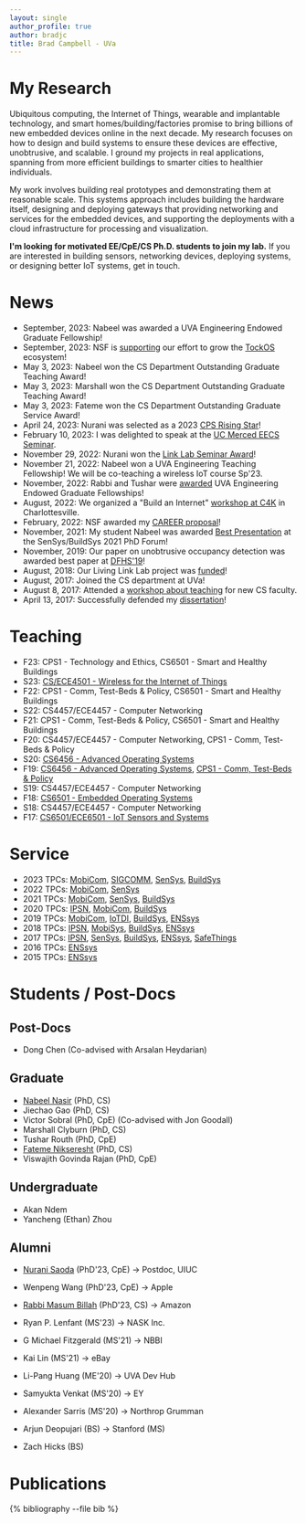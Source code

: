 ```yaml
---
layout: single
author_profile: true
author: bradjc
title: Brad Campbell - UVa
---
```


<style>
.page__title {
	display: none;
}
</style>

# My Research

Ubiquitous computing, the Internet of Things, wearable and implantable
technology, and smart homes/building/factories promise to bring billions of new
embedded devices online in the next decade. My research focuses on how to design
and build systems to ensure these devices are effective, unobtrusive, and
scalable. I ground my projects in real applications, spanning from more
efficient buildings to smarter cities to healthier individuals.

My work involves building real prototypes and demonstrating them at
reasonable scale. This systems approach includes building the hardware itself,
designing and deploying gateways that providing networking and services for the
embedded devices, and supporting the deployments with a cloud infrastructure for
processing and visualization.

**I'm looking for motivated EE/CpE/CS Ph.D. students to join my lab.** If you
are interested in building sensors, networking devices, deploying systems, or
designing better IoT systems, get in touch.


# News

- September, 2023: Nabeel was awarded a UVA Engineering Endowed Graduate Fellowship!
- September, 2023: NSF is [supporting](https://www.nsf.gov/awardsearch/showAward?AWD_ID=2303639) our effort to grow the [TockOS](https://tockos.org/) ecosystem!
- May 3, 2023: Nabeel won the CS Department Outstanding Graduate Teaching Award!
- May 3, 2023: Marshall won the CS Department Outstanding Graduate Teaching Award!
- May 3, 2023: Fateme won the CS Department Outstanding Graduate Service Award!
- April 24, 2023: Nurani was selected as a 2023 [CPS Rising Star](https://risingstars.linklab.virginia.edu/2023/)!
- February 10, 2023: I was delighted to speak at the [UC Merced EECS Seminar](https://events.ucmerced.edu/event/electrical_engineering_and_computer_science_seminar_brad_campbell).
- November 29, 2022: Nurani won the [Link Lab Seminar Award](https://engineering.virginia.edu/link-lab/news/link-lab-awards)!
- November 21, 2022: Nabeel won a UVA Engineering Teaching Fellowship! We will be co-teaching a wireless IoT course Sp'23.
- November, 2022: Rabbi and Tushar were [awarded](https://engineering.virginia.edu/link-lab/news/link-lab-weekly-2022#20221107) UVA Engineering Endowed Graduate Fellowships!
- August, 2022: We organized a "Build an Internet" [workshop at C4K](https://c4kclubhouse.org/2022/05/19/summer-programs-2022/) in Charlottesville.
- February, 2022: NSF awarded my [CAREER proposal](https://www.nsf.gov/awardsearch/showAward?AWD_ID=2144940&HistoricalAwards=false)!
- November, 2021: My student Nabeel was awarded [Best
  Presentation](https://sensys.acm.org/2021/) at the SenSys/BuildSys 2021 PhD
  Forum!
- November, 2019: Our paper on unobtrusive occupancy detection was awarded
best paper at [DFHS'19](https://dfhs-buildsys.github.io/dfhs2019/index.html)!
- August, 2018: Our Living Link Lab project was [funded](https://www.nsf.gov/awardsearch/showAward?AWD_ID=1823325&HistoricalAwards=false)!
- August, 2017: Joined the CS department at UVa!
- August 8, 2017: Attended a [workshop about teaching](http://cra.org/new-computing-faculty-workshops-summer-2017/) for new CS faculty.
- April 13, 2017: Successfully defended my [dissertation](papers/campbell17dissertation.pdf)!


# Teaching

- F23: CPS1 - Technology and Ethics, CS6501 - Smart and Healthy Buildings
- S23: [CS/ECE4501 - Wireless for the Internet of Things](class/cs4501-s23)
- F22: CPS1 - Comm, Test-Beds & Policy, CS6501 - Smart and Healthy Buildings
- S22: CS4457/ECE4457 - Computer Networking
- F21: CPS1 - Comm, Test-Beds & Policy, CS6501 - Smart and Healthy Buildings
- F20: CS4457/ECE4457 - Computer Networking, CPS1 - Comm, Test-Beds & Policy
- S20: [CS6456 - Advanced Operating Systems](class/cs6456-s20)
- F19: [CS6456 - Advanced Operating Systems](class/cs6456-f19), [CPS1 - Comm, Test-Beds & Policy](https://engineering.virginia.edu/link-lab/education/nrt-prospective-students#accordion295310)
- S19: CS4457/ECE4457 - Computer Networking
- F18: [CS6501 - Embedded Operating Systems](class/cs6501-f18)
- S18: CS4457/ECE4457 - Computer Networking
- F17: [CS6501/ECE6501 - IoT Sensors and Systems](class/cs6501-f17)


# Service

- 2023 TPCs: [MobiCom](https://sigmobile.org/mobicom/2023/), [SIGCOMM](https://conferences.sigcomm.org/sigcomm/2023/), [SenSys](http://sensys.acm.org/2023/), [BuildSys](http://buildsys.acm.org/2023/)
- 2022 TPCs: [MobiCom](https://sigmobile.org/mobicom/2022/), [SenSys](http://sensys.acm.org/2022/)
- 2021 TPCs: [MobiCom](https://sigmobile.org/mobicom/2021/), [SenSys](http://sensys.acm.org/2021/), [BuildSys](http://buildsys.acm.org/2021/)
- 2020 TPCs: [IPSN](http://ipsn.acm.org/2020/), [MobiCom](https://sigmobile.org/mobicom/2020/), [BuildSys](http://buildsys.acm.org/2020/)
- 2019 TPCs: [MobiCom](https://sigmobile.org/mobicom/2019/), [IoTDI](http://conferences.computer.org/iotDI/2019/), [BuildSys](http://buildsys.acm.org/2019/), [ENSsys](http://www.enssys.org/2019/)
- 2018 TPCs: [IPSN](http://ipsn.acm.org/2018/), [MobiSys](https://www.sigmobile.org/mobisys/2018/), [BuildSys](http://buildsys.acm.org/2018/), [ENSsys](http://www.enssys.org/2018/)
- 2017 TPCs: [IPSN](http://ipsn.acm.org/2017/), [SenSys](http://sensys.acm.org/2017/), [BuildSys](http://buildsys.acm.org/2017/), [ENSsys](http://www.enssys.org/2017/), [SafeThings](https://www.safethings.info/)
- 2016 TPCs: [ENSsys](http://www.enssys.org/2016/)
- 2015 TPCs: [ENSsys](http://www.enssys.org/2015/)


# Students / Post-Docs

## Post-Docs

- Dong Chen (Co-advised with Arsalan Heydarian)

## Graduate

- [Nabeel Nasir](https://www.cs.virginia.edu/~nn5rh/) (PhD, CS)
- Jiechao Gao (PhD, CS)
- Victor Sobral (PhD, CpE) (Co-advised with Jon Goodall)
- Marshall Clyburn (PhD, CS)
- Tushar Routh (PhD, CpE)
- [Fateme Nikseresht](https://fatemenikseresht.github.io/) (PhD, CS)
- Viswajith Govinda Rajan (PhD, CpE)


## Undergraduate

- Akan Ndem
- Yancheng (Ethan) Zhou


## Alumni

- [Nurani Saoda](https://nsaoda.github.io) (PhD'23, CpE) → Postdoc, UIUC
- Wenpeng Wang (PhD'23, CpE) → Apple
- [Rabbi Masum Billah](http://www.cs.virginia.edu/~mb2vj) (PhD'23, CS) → Amazon

- Ryan P. Lenfant (MS'23) → NASK Inc.
- G Michael Fitzgerald (MS'21) → NBBI
- Kai Lin (MS'21) → eBay
- Li-Pang Huang (ME'20) → UVA Dev Hub
- Samyukta Venkat (MS'20) → EY
- Alexander Sarris (MS'20) → Northrop Grumman

- Arjun Deopujari (BS) → Stanford (MS)
- Zach Hicks (BS)

# Publications

{% bibliography --file bib %}
